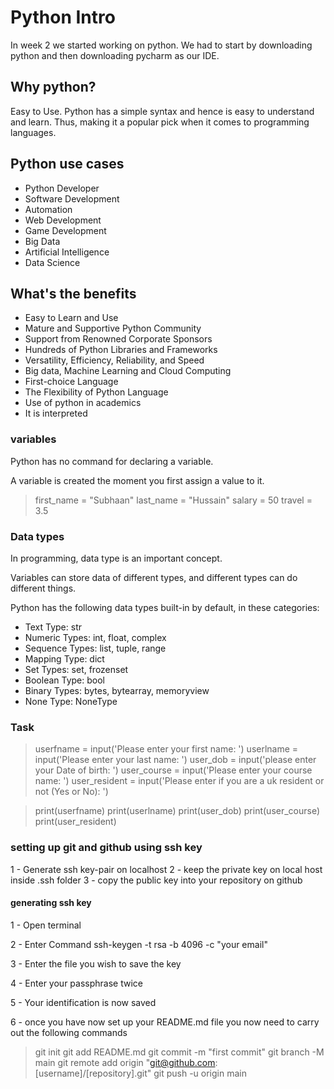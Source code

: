 # Python Intro

In week 2 we started working on python. We had to start by downloading python and then downloading pycharm as our IDE.
## Why python?

Easy to Use. Python has a simple syntax and hence is easy to understand and learn. Thus, making it a popular pick when it comes to programming languages.

## Python use cases

- Python Developer
- Software Development
- Automation
- Web Development
- Game Development
- Big Data 
- Artificial Intelligence 
- Data Science

## What's the benefits 

- Easy to Learn and Use
- Mature and Supportive Python Community
- Support from Renowned Corporate Sponsors
- Hundreds of Python Libraries and Frameworks
- Versatility, Efficiency, Reliability, and Speed
- Big data, Machine Learning and Cloud Computing
- First-choice Language
- The Flexibility of Python Language
- Use of python in academics
- It is interpreted

### variables
Python has no command for declaring a variable.

A variable is created the moment you first assign a value to it.

> first_name = "Subhaan"
> last_name = "Hussain"
> salary = 50
> travel = 3.5

### Data types

In programming, data type is an important concept.

Variables can store data of different types, and different types can do different things.

Python has the following data types built-in by default, in these categories:

- Text Type:	str
- Numeric Types:	int, float, complex
- Sequence Types:	list, tuple, range
- Mapping Type:	dict
- Set Types:	set, frozenset
- Boolean Type:	bool
- Binary Types:	bytes, bytearray, memoryview
- None Type:	NoneType
### Task

> userfname = input('Please enter your first name: ')
> userlname = input('Please enter your last name: ')
> user_dob = input('please enter your Date of birth: ')
> user_course = input('Please enter your course name: ')
> user_resident = input('Please enter if you are a uk resident or not (Yes or No): ')

> print(userfname)
> print(userlname)
> print(user_dob)
> print(user_course)
> print(user_resident)


### setting up git and github using ssh key

1 - Generate ssh key-pair on localhost
2 - keep the private key on local host inside .ssh folder
3 - copy the public key into your repository on github

#### generating ssh key

1 - Open terminal 

2 - Enter Command ssh-keygen -t rsa -b 4096 -c "your email"

3 - Enter the file you wish to save the key

4 - Enter your passphrase twice

5 - Your identification is now saved

6 - once you have now set up your README.md file you now need to carry out the following commands

> git init
> git add README.md
> git commit -m "first commit"
> git branch -M main
> git remote add origin "git@github.com:[username]/[repository].git"
> git push -u origin main